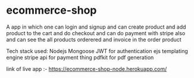 # ecommerce-shop
A app in which one can login and signup and can create product and add product to the cart and do checkout and can do payment with stripe also and can see the all products orderered and  invoice in the order product

Tech stack used: 
Nodejs
Mongoose
JWT for authentication
ejs templating engine
stripe api for payment thing
pdfkit for pdf generation

link of live app :- https://ecommerce-shop-node.herokuapp.com/
